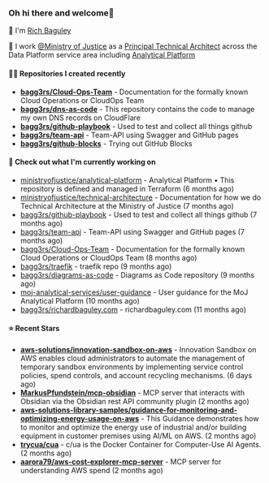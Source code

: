 ### Oh hi there and welcome👋

👐 I'm [Rich Baguley](https://richardbaguley.com/about)

🏢 I work [@Ministry of Justice](https://github.com/ministryofjustice) as a [Principal Technical Architect](https://ddat-capability-framework.service.gov.uk/role/technical-architect#principal-technical-architect) across the Data Platform service area including [Analytical Platform](https://user-guidance.analytical-platform.service.justice.gov.uk/)

#### 👨‍💻 Repositories I created recently
- **[bagg3rs/Cloud-Ops-Team](https://github.com/bagg3rs/Cloud-Ops-Team)** - Documentation for the formally known Cloud Operations or CloudOps Team
- **[bagg3rs/dns-as-code](https://github.com/bagg3rs/dns-as-code)** - This repository contains the code to manage my own DNS records on CloudFlare
- **[bagg3rs/github-playbook](https://github.com/bagg3rs/github-playbook)** - Used to test and collect all things github
- **[bagg3rs/team-api](https://github.com/bagg3rs/team-api)** - Team-API using Swagger and GitHub pages
- **[bagg3rs/github-blocks](https://github.com/bagg3rs/github-blocks)** - Trying out GitHub Blocks

#### 👷 Check out what I'm currently working on

- [ministryofjustice/analytical-platform](https://github.com/ministryofjustice/analytical-platform) - Analytical Platform • This repository is defined and managed in Terraform (6 months ago)
- [ministryofjustice/technical-architecture](https://github.com/ministryofjustice/technical-architecture) - Documentation for how we do Technical Architecture at the Ministry of Justice (7 months ago)
- [bagg3rs/github-playbook](https://github.com/bagg3rs/github-playbook) - Used to test and collect all things github (7 months ago)
- [bagg3rs/team-api](https://github.com/bagg3rs/team-api) - Team-API using Swagger and GitHub pages (7 months ago)
- [bagg3rs/Cloud-Ops-Team](https://github.com/bagg3rs/Cloud-Ops-Team) - Documentation for the formally known Cloud Operations or CloudOps Team (8 months ago)
- [bagg3rs/traefik](https://github.com/bagg3rs/traefik) - traefik repo (9 months ago)
- [bagg3rs/diagrams-as-code](https://github.com/bagg3rs/diagrams-as-code) - Diagrams as Code repository (9 months ago)
- [moj-analytical-services/user-guidance](https://github.com/moj-analytical-services/user-guidance) - User guidance for the MoJ Analytical Platform (10 months ago)
- [bagg3rs/richardbaguley.com](https://github.com/bagg3rs/richardbaguley.com) - richardbaguley.com (11 months ago)

#### ⭐ Recent Stars


- **[aws-solutions/innovation-sandbox-on-aws](https://github.com/aws-solutions/innovation-sandbox-on-aws)** - Innovation Sandbox on AWS enables cloud administrators to automate the management of temporary sandbox environments by implementing service control policies, spend controls, and account recycling mechanisms. (6 days ago)
- **[MarkusPfundstein/mcp-obsidian](https://github.com/MarkusPfundstein/mcp-obsidian)** - MCP server that interacts with Obsidian via the Obsidian rest API community plugin (2 months ago)
- **[aws-solutions-library-samples/guidance-for-monitoring-and-optimizing-energy-usage-on-aws](https://github.com/aws-solutions-library-samples/guidance-for-monitoring-and-optimizing-energy-usage-on-aws)** - This Guidance demonstrates how to monitor and optimize the energy use of industrial and/or building equipment in customer premises using AI/ML on AWS. (2 months ago)
- **[trycua/cua](https://github.com/trycua/cua)** - c/ua is the Docker Container for Computer-Use AI Agents. (2 months ago)
- **[aarora79/aws-cost-explorer-mcp-server](https://github.com/aarora79/aws-cost-explorer-mcp-server)** - MCP server for understanding AWS spend (2 months ago)
